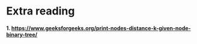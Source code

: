 # Extra reading
#### 1. https://www.geeksforgeeks.org/print-nodes-distance-k-given-node-binary-tree/
